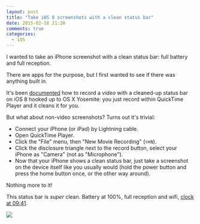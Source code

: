 ```yaml
---
layout: post
title: "Take iOS 8 screenshots with a clean status bar"
date: 2015-02-18 21:20
comments: true
categories:
  - iOS
---
```


I wanted to take an iPhone screenshot with a clean status bar: full battery and full reception.

There are apps for the purpose, but I first wanted to see if there was anything built in.

It's been [documented](http://www.tekrevue.com/tip/record-iphone-screen-quicktime/) how to record a *video* with a cleaned-up status bar on iOS 8 hooked up to OS X Yosemite: you just record within QuickTime Player and it cleans it for you.

But what about non-video screenshots? Turns out it's trivial:

* Connect your iPhone (or iPad) by Lightning cable.
* Open QuickTime Player.
* Click the "File" menu, then "New Movie Recording" (<code class="kb">⌥⌘N</code>).
* Click the disclosure triangle next to the record button, select your iPhone as "Camera" (not as "Microphone").
* Now that your iPhone shows a clean status bar, just take a screenshot on the device itself like you usually would (hold the power button and press the home button once, or the other way around).

Nothing more to it!

This status bar is *super* clean. Battery at 100%, full reception and wifi, [clock at 09:41](http://www.quora.com/Why-does-Apple-always-use-09-41-AM-as-a-standard-time-on-all-their-product-introductions-advertisements-Does-this-have-to-do-with-some-psychological-effects-marketing).

![](http://f.cl.ly/items/350m3R1D15160K0k1b1S/pug.png)
